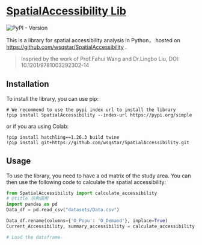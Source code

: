 # [SpatialAccessibility Lib](https://github.com/wsqstar/SpatialAccessibility)

![PyPI - Version](https://img.shields.io/pypi/v/SpatialAccessibility)

This is a library for spatial accessibility analysis in Python， hosted on https://github.com/wsqstar/SpatialAccessibility .
> Inspried by the work of Prof.Fahui Wang and Dr.Lingbo Liu, DOI: 10.1201/9781003292302-14

## Installation
To install the library, you can use pip:

```
# We recommend to use the pypi index url to install the library
!pip install SpatialAccessibility --index-url https://pypi.org/simple

```
or if you ara using Colab:

```
!pip install hatchling==1.26.3 build twine
!pip install git+https://github.com/wsqstar/SpatialAccessibility.git

```

## Usage
To use the library, you need to have a od matrix of the study area. You can then use the following code to calculate the spatial accessibility:
```python
from SpatialAccessibility import calculate_accessibility
# @title 示例调用
import pandas as pd
Data_df = pd.read_csv("datasets/Data.csv")

Data_df.rename(columns={'O_Popu': 'O_Demand'}, inplace=True)
Current_Accessibility, summary_accessibility = calculate_accessibility(Data_df,print_out=False)

# Load the dataframe
```
